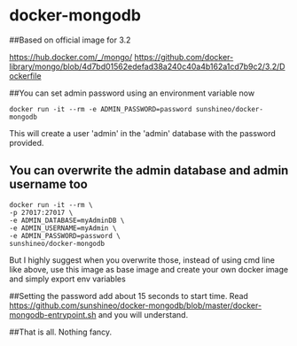 # docker-mongodb

##Based on official image for 3.2

https://hub.docker.com/_/mongo/
https://github.com/docker-library/mongo/blob/4d7bd01562edefad38a240c40a4b162a1cd7b9c2/3.2/Dockerfile

##You can set admin password using an environment variable now
```
docker run -it --rm -e ADMIN_PASSWORD=password sunshineo/docker-mongodb
```
This will create a user 'admin' in the 'admin' database with the password provided.

## You can overwrite the admin database and admin username too
```
docker run -it --rm \
-p 27017:27017 \
-e ADMIN_DATABASE=myAdminDB \
-e ADMIN_USERNAME=myAdmin \
-e ADMIN_PASSWORD=password \
sunshineo/docker-mongodb
```
But I highly suggest when you overwrite those, instead of using cmd line like above, use this image as base image and create your own docker image and simply export env variables

##Setting the password add about 15 seconds to start time.
Read https://github.com/sunshineo/docker-mongodb/blob/master/docker-mongodb-entrypoint.sh and you will understand.

##That is all. Nothing fancy.
